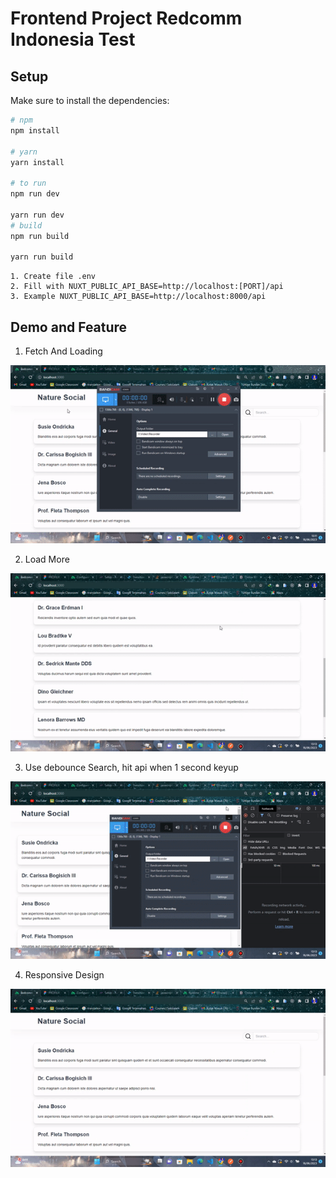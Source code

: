 # Frontend Project Redcomm Indonesia Test

## Setup

Make sure to install the dependencies:

```bash
# npm
npm install

# yarn
yarn install

# to run
npm run dev

yarn run dev
# build
npm run build

yarn run build
```
```
1. Create file .env
2. Fill with NUXT_PUBLIC_API_BASE=http://localhost:[PORT]/api
3. Example NUXT_PUBLIC_API_BASE=http://localhost:8000/api
```
## Demo and Feature

1. Fetch And Loading

![Demo 1](fetch-loading.gif)

2. Load More

![Demo 2](load-more.gif)

3. Use debounce Search, hit api when 1 second keyup

![Demo 3](use-debounce-search.gif)

4. Responsive Design

![Demo 4](responsive-design.gif)
